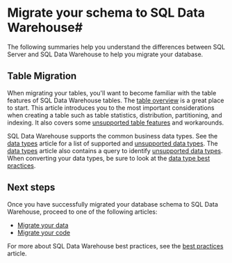<properties
   pageTitle="Migrate your schema to SQL Data Warehouse | Microsoft Azure"
   description="Tips for migrating your schema to Azure SQL Data Warehouse for developing solutions."
   services="sql-data-warehouse"
   documentationCenter="NA"
   authors="jrowlandjones"
   manager="barbkess"
   editor=""/>

<tags
   ms.service="sql-data-warehouse"
   ms.devlang="NA"
   ms.topic="article"
   ms.tgt_pltfrm="NA"
   ms.workload="data-services"
   ms.date="08/25/2016"
   ms.author="jrj;barbkess;sonyama"/>

# <a name="migrate-your-schema-to-sql-data-warehouse"></a>Migrate your schema to SQL Data Warehouse#

The following summaries help you understand the differences between SQL Server and SQL Data Warehouse to help you migrate your database.

## <a name="table-migration"></a>Table Migration

When migrating your tables, you'll want to become familiar with the table features of SQL Data Warehouse tables.  The [table overview][] is a great place to start.  This article introduces you to the most important considerations when creating a table such as table statistics, distribution, partitioning, and indexing.  It also covers some [unsupported table features][] and workarounds.

SQL Data Warehouse supports the common business data types.  See the [data types][] article for a list of supported and [unsupported data types][].  The [data types][] article also contains a query to identify [unsupported data types][].  When converting your data types, be sure to look at the [data type best practices][].

## <a name="next-steps"></a>Next steps
Once you have successfully migrated your database schema to SQL Data Warehouse, proceed to one of the following articles:

- [Migrate your data][]
- [Migrate your code][]

For more about SQL Data Warehouse best practices, see the [best practices][] article.

<!--Image references-->

<!--Article references-->
[Migrate your code]: ./sql-data-warehouse-migrate-code.md
[Migrate your data]: ./sql-data-warehouse-migrate-data.md
[best practices]: ./sql-data-warehouse-best-practices.md
[table overview]: ./sql-data-warehouse-tables-overview.md
[unsupported table features]: ./sql-data-warehouse-tables-overview.md#unsupported-table-features
[data types]: ./sql-data-warehouse-tables-data-types.md
[unsupported data types]: ./sql-data-warehouse-tables-data-types.md#unsupported-data-types
[data type best practices]: ./sql-data-warehouse-tables-data-types.md#data-type-best-practices

<!--MSDN references-->


<!--Other Web references-->
